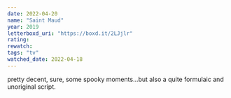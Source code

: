 ```yaml
---
date: 2022-04-20
name: "Saint Maud"
year: 2019
letterboxd_uri: "https://boxd.it/2LJjlr"
rating: 
rewatch: 
tags: "tv"
watched_date: 2022-04-18
---
```


pretty decent, sure, some spooky moments...but also a quite formulaic and unoriginal script.
